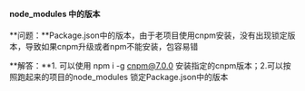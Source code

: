 #### node_modules 中的版本

**问题：**Package.json中的版本，由于老项目使用cnpm安装，没有出现锁定版本，导致如果cnpm升级或者npm不能安装，包容易错

**解答：**1. 可以使用 npm i -g cnpm@7.0.0 安装指定的cnpm版本；2.可以按照跑起来的项目的node_modules 锁定Package.json中的版本